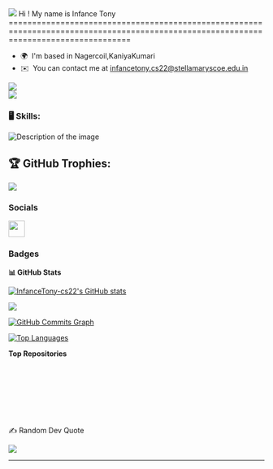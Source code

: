<img src="https://i.pinimg.com/originals/8d/af/fc/8daffc84762e918bb7e54ec93bb16f44.gif">
Hi ! My name is Infance Tony
======================================================================================================================================

* 🌍  I'm based in Nagercoil,KaniyaKumari
* ✉️  You can contact me at [infancetony.cs22@stellamaryscoe.edu.in](mailto:infancetony.cs22@stellamaryscoe.edu.in)

<a href="https://www.github.com/InfanceTony-cs22" target="_blank" rel="noreferrer"><img
src="https://img.shields.io/github/followers/InfanceTony-cs22?logo=github&style=for-the-badge&color=0891b2&labelColor=1c1917" /></a> <br>
<a href="https://visitcount.itsvg.in">
  <img src="https://visitcount.itsvg.in/api?id=InfanceTony-cs22&label=Profile%20Views&color=0&icon=2&pretty=true" />
</a>

### 🖥️ Skills:

<img src="https://s3.amazonaws.com/media.thecrimson.com/photos/2023/04/04/110319_1362711.gif" alt="Description of the image">
  


  
</p>

## 🏆 GitHub Trophies:
![](https://github-profile-trophy.vercel.app/?username=InfanceTony-cs22&theme=monokai&no-frame=false&no-bg=false&margin-w=4)
### Socials

<p align="left"> <a href="https://www.github.com/InfanceTony-cs22" target="_blank" rel="noreferrer"> <picture> <source media="(prefers-color-scheme: dark)" srcset="https://raw.githubusercontent.com/danielcranney/readme-generator/main/public/icons/socials/github-dark.svg" /> <source media="(prefers-color-scheme: light)" srcset="https://raw.githubusercontent.com/danielcranney/readme-generator/main/public/icons/socials/github.svg" /> <img src="https://raw.githubusercontent.com/danielcranney/readme-generator/main/public/icons/socials/github.svg" width="32" height="32" /> </picture> </a></p>

### Badges

<b>📊 GitHub Stats</b>

<a href="http://www.github.com/InfanceTony-cs22"><img src="https://github-readme-stats.vercel.app/api?username=InfanceTony-cs22&show_icons=true&hide=&count_private=true&title_color=0891b2&text_color=ffffff&icon_color=0891b2&bg_color=1c1917&hide_border=true&show_icons=true" alt="InfanceTony-cs22's GitHub stats" /></a>

<a href="http://www.github.com/InfanceTony-cs22"><img src="https://github-readme-streak-stats.herokuapp.com/?user=InfanceTony-cs22&stroke=ffffff&background=1c1917&ring=0891b2&fire=0891b2&currStreakNum=ffffff&currStreakLabel=0891b2&sideNums=ffffff&sideLabels=ffffff&dates=ffffff&hide_border=true" /></a>

<a href="http://www.github.com/InfanceTony-cs22"><img src="https://github-readme-activity-graph.vercel.app/graph?username=InfanceTony-cs22&bg_color=1c1917&color=ffffff&line=0891b2&point=ffffff&area_color=1c1917&area=true&hide_border=true&custom_title=GitHub%20Commits%20Graph" alt="GitHub Commits Graph" /></a>

<a href="https://github.com/InfanceTony-cs22" align="left"><img src="https://github-readme-stats.vercel.app/api/top-langs/?username=InfanceTony-cs22&langs_count=10&title_color=0891b2&text_color=ffffff&icon_color=0891b2&bg_color=1c1917&hide_border=true&locale=en&custom_title=Top%20%Languages" alt="Top Languages" /></a>

<b>Top Repositories</b>

<div width="100%" align="center"></div><br /><br /><br /><br /><br /><br /><br />
✍️ Random Dev Quote

![](https://quotes-github-readme.vercel.app/api?type=horizontal&theme=radical)

---


